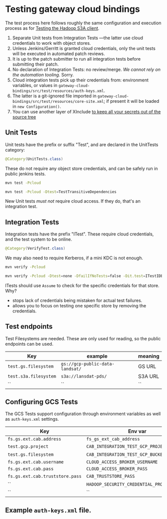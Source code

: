 <!---
  Licensed under the Apache License, Version 2.0 (the "License");
  you may not use this file except in compliance with the License.
  You may obtain a copy of the License at
  
   http://www.apache.org/licenses/LICENSE-2.0
  
  Unless required by applicable law or agreed to in writing, software
  distributed under the License is distributed on an "AS IS" BASIS,
  WITHOUT WARRANTIES OR CONDITIONS OF ANY KIND, either express or implied.
  See the License for the specific language governing permissions and
  limitations under the License. See accompanying LICENSE file.
-->

# Testing gateway cloud bindings


The test process here follows roughly the same configuration and execution process
as for [Testing the Hadoop S3A client](https://hadoop.apache.org/docs/current/hadoop-aws/tools/hadoop-aws/testing.html).

1. Separate Unit tests from Integration Tests —the latter use cloud credentials
to work with object stores.
1. Unless Jenkins/Gerritt is granted cloud credentials, only the unit tests
will be executed in automated patch reviews.
1. It is up to the patch submitter to run all integration tests before submitting
their patch.
1. No declaration of Integration Tests: no review/merge. *We cannot rely on the automation tooling*. Sorry.
1. Cloud integration tests pick up their credentials from: environment variables,
or values in `gateway-cloud-bindings/src/test/resources/auth-keys.xml`.
1. The latter is a git-ignored file imported in 
`gateway-cloud-bindings/src/test/resources/core-site.xml`; if present it will
be loaded in `new Configuration()`.
1. You can use another layer of XInclude
[to keep all your secrets out of the source tree](http://steveloughran.blogspot.com/2016/04/testing-against-s3-and-object-stores.html) 


## Unit Tests

Unit tests have the prefix or suffix "Test", and are declared in the UnitTests
category:

```java
@Category(UnitTests.class)
```


These do not require any object store
credentials, and can be safely run in public jenkins tests.

```bash
mvn test -Pcloud

mvn test -Pcloud -Dtest=TestTransitiveDependencies
```

New Unit tests *must not* require cloud access. If they do, that's
an integration test.


## Integration Tests

Integration tests have the prefix "ITest". These require cloud credentials,
and the test system to be online.

```java
@Category(VerifyTest.class)
```


We may also need to require Kerberos, if a mini KDC is not enough.

```bash
mvn verify -Pcloud

mvn verify -Pcloud -Dtest=none -DfailIfNoTests=false -Dit.test=ITestIDBClient
```

ITests should use `Assume` to check for the specific credentials
for that store. Why? 

* stops lack of credentials being mistaken for actual test failures.
* allows you to focus on testing one specific store by removing the 
credentials.


## Test endpoints

Test Filesystems are needed. These are only used for reading, so the public
endpoints can be used.

| Key | example |  meaning  |
|-----|---------|---------|
| `test.gs.filesystem` | `gs://gcp-public-data-landsat/` | GS URL |
| `test.s3a.filesystem` | `s3a://lansdat-pds/` | S3A URL |
| `` | `` | `` |


## Configuring GCS Tests

The GCS Tests support configuration through environment variables
as well as `auth-keys.xml` settings. 

| Key | Env var | Default |
|-----|---------|---------|
| `fs.gs.ext.cab.address` | `fs_gs_ext_cab_address` | `https://localhost:8443/gateway` |
| `test.gcp.project` | `CAB_INTEGRATION_TEST_GCP_PROJECT` | `` |
| `test.gs.filesystem` | `CAB_INTEGRATION_TEST_GCP_BUCKET` | `` |
| `fs.gs.ext.cab.username` | `CLOUD_ACCESS_BROKER_USERNAME` | `admin` |
| `fs.gs.ext.cab.pass` | `CLOUD_ACCESS_BROKER_PASS` | `admin-password` |
| `fs.gs.ext.cab.truststore.pass` | `CAB_TRUSTSTORE_PASS` | `` |
| `` | `HADOOP_SECURITY_CREDENTIAL_PROVIDER_PATH` | `` |
| `` | `` | `` |



## Example `auth-keys.xml` file.
